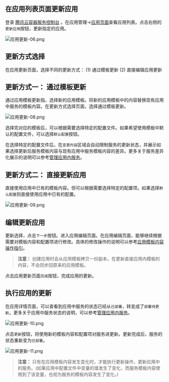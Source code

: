 ﻿## 在应用列表页面更新应用

登录 [腾讯云容器服务控制台](https://console.cloud.tencent.com/ccs) 。在应用管理->[应用页面][1]查看应用列表。点击右侧的`更新应用`按钮，更新指定的应用。

![应用更新-06.png][2]

## 更新方式选择
在应用更新页面，选择不同的更新方式： (1) 通过模板更新   (2) 直接编辑应用更新

## 更新方式一： 通过模板更新

通过应用模板更新指，选择新的应用模板。将新的应用模板中的内容替换现有应用中服务的模板内容。在更新方式选择页面，选择通过模板更新。

![应用更新-08.png][3]

选择完对应的模板后，可以根据需要选择特定的配置文件。如果希望使用模板中默认的配置文件，可以选择`默认配置`按钮。

在选择特定的配置文件后，在`变更内容`区域会自动限制服务的更新状态，并展示如果选择更新后服务模板内容与现有应用中服务模板内容的差异。更多关于服务差异化展示的说明可以参考[管理应用内服务][4]。

## 更新方式二： 直接更新应用

直接使用应用中已有的模板内容。但可以根据需要选择特定的配置项。如果选择`默认配置`则直接使用应用中已有的配置。

![应用更新-09.png][5]

## 编辑更新应用

更新选择，点击`下一步`按钮。进入应用编辑页面。在应用编辑页面，能够继续根据需要对模板内容和配置项进行修改。具体的修改操作的说明可以参考[应用模板内容操作指引][6]。

>**注意：**
>创建应用时会从应用模板拷贝一份副本。在更新直接应用内模板的内容，不会同步回原来的应用模板。

点击应用更新页面`完成`按钮，完成应用的更新。

## 执行应用的更新

在应用详情页面，可以查看到应用中服务的状态已经从`已部署`，转变成了`部署待更新`。更多关于应用中服务状态的说明，可以参考[管理应用内服务][7]。

![应用更新-10.png][8]

点击`更新`按钮，将使用新的模板内容和配置项对服务进更新。更新完成后，服务的状态重新变为`已部署`。

![应用更新-11.png][9]

>**注意：**
>只有在应用模板内容发生变化时，才能执行更新操作，更新应用中的服务。(如果应用中配置文件中变量的值发生了变化，而服务模板内容使用到了该变量，也视为服务的模板内容发生了变化。)

  [1]: https://console.cloud.tencent.com/ccs/application
  [2]: https://mc.qcloudimg.com/static/img/032baec148056bed81f60b03b66378d2/image.png
  [3]: https://mc.qcloudimg.com/static/img/613a57f14aa47e0d4b329b69e5289323/image.png
  [4]: https://cloud.tencent.com/document/product/457/11989
  [5]: https://mc.qcloudimg.com/static/img/0f6c15f0d641dbaf3f4083e60bf2f6fa/image.png
  [6]: https://cloud.tencent.com/document/product/457/12199
  [7]: https://cloud.tencent.com/document/product/457/11989
  [8]: https://mc.qcloudimg.com/static/img/5ed504a954fe7fd6cd1bdbb66783e39c/image.png
  [9]: https://mc.qcloudimg.com/static/img/35b0688899d46f3fa2958b7f9606a8bc/image.png